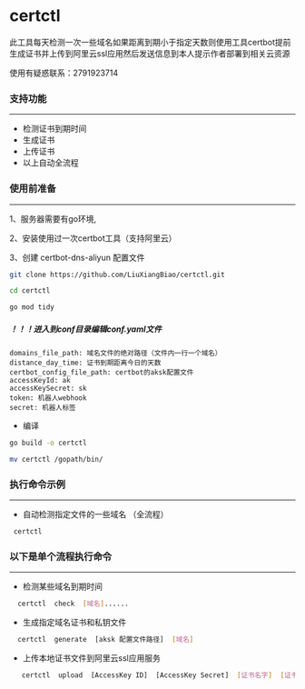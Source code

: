 # certctl
此工具每天检测一次一些域名如果距离到期小于指定天数则使用工具certbot提前生成证书并上传到阿里云ssl应用然后发送信息到本人提示作者部署到相关云资源

使用有疑惑联系：2791923714

### 支持功能

---

- 检测证书到期时间
- 生成证书
- 上传证书
- 以上自动全流程

### 使用前准备

---

1、服务器需要有go环境,

2、安装使用过一次certbot工具（支持阿里云）

3、创建 certbot-dns-aliyun 配置文件

```bash
git clone https://github.com/LiuXiangBiao/certctl.git
```
```bash
cd certctl
```
```bash
go mod tidy
```
##### ！！！进入到conf目录编辑conf.yaml文件 
```
domains_file_path: 域名文件的绝对路径（文件内一行一个域名）
distance_day_time: 证书到期距离今日的天数
certbot_config_file_path: certbot的aksk配置文件
accessKeyId: ak
accessKeySecret: sk
token: 机器人webhook
secret: 机器人标签
```

- 编译
```bash
go build -o certctl
```
```bash
mv certctl /gopath/bin/
```
### 执行命令示例

---

- 自动检测指定文件的一些域名 （全流程）
```bash
 certctl  
```

### 以下是单个流程执行命令

---

- 检测某些域名到期时间
```bash
  certctl  check  [域名]......
```

- 生成指定域名证书和私钥文件
```bash
  certctl  generate  [aksk 配置文件路径]  [域名]
```

- 上传本地证书文件到阿里云ssl应用服务
```bash
   certctl  upload  [AccessKey ID]  [AccessKey Secret]  [证书名字]  [证书文件路径]  [私钥文件路径]
```
